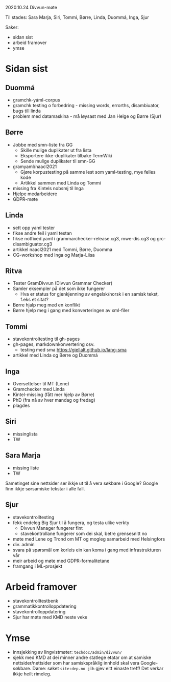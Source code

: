 2020.10.24 Divvun-møte

Til stades: Sara Marja, Siri, Tommi, Børre, Linda, Duommá, Inga, Sjur

Saker:
* sidan sist
* arbeid framover
* ymse

#  Sidan sist

##  Duommá
* gramchk-yáml-corpus
* gramchk testing o forbedring - missing words, errorths, disambiuator, bugs
  till linda
* problem med datamaskina - må løysast med Jan Helge og Børre (Sjur)

##  Børre
* Jobbe med smn-liste fra GG
    - Skille mulige duplikater ut fra lista
    - Eksportere ikke-duplikater tilbake TermWiki
    - Sende mulige duplikater til smn-GG
* gramyaml/naacl2021
    - Gjøre korpustesting på samme lest som yaml-testing, mye felles kode
    - Artikkel sammen med Linda og Tommi
* missing fra Kintels nobsmj til Inga
* Hjelpe medarbeidere
* GDPR-møte

##  Linda
* sett opp yaml tester
* fikse andre feil i yaml testan
* fikse notfixed.yaml i grammarchecker-release.cg3, mwe-dis.cg3 og
  grc-disambiguator.cg3
* artikkel naacl2021 med Tommi, Børre, Duomma
* CG-workshop med Inga og Marja-Liisa

##  Ritva
* Tester GramDivvun (Divvun Grammar Checker)
* Samler eksempler på det som ikke fungerer
    - Hva er status for gjenkjenning av engelsk/norsk i en samisk tekst, f.eks
   et sitat?
* Børre hjalp meg med en konflikt
* Børre hjelp meg i gang med konverteringen av xml-filer

##  Tommi
* stavekontroltesting til gh-pages
* gh-pages, markdownkonvertering osv.
    - testing med sma <https://giellalt.github.io/lang-sma>
* artikkel med Linda og Børre og Duommá

##  Inga
* Oversettelser til MT (Lene)
* Gramchecker med Linda
* Kintel-missing (fått mer hjelp av Børre)
* PhD (fra nå av hver mandag og fredag)
* plagdes

##  Siri
* missinglista
* TW

##  Sara Marja
* missing liste
* TW

Sametinget sine nettsider ser ikkje ut til å vera søkbare i Google? Google finn
ikkje sørsamiske tekstar i alle fall.

##  Sjur
* stavekontrolltesting
* fekk endeleg Big Sjur til å fungera, og testa ulike verkty
    - Divvun Manager fungerer fint
    - stavekontrollane fungerer som dei skal, betre grensesnitt no
* møte med Lene og Trond om MT og mogleg samarbeid med Helsingfors
* div. admin
* svara på spørsmål om korleis ein kan koma i gang med infrastrukturen vår
* meir arbeid og møte med GDPR-formalitetane
* framgang i ML-prosjekt

#  Arbeid framover

* stavekontrolltestbenk
* grammatikkontrolloppdatering
* stavekontrolloppdatering
* Sjur har møte med KMD neste veke

#  Ymse

* innsjekking av lingvistmøter: `techdoc/admin/divvun/`
* sjekk med KMD at dei minner andre statlege etatar om at samiske
  nettsider/nettsider som har samiskspråklig innhold  skal vera Google-søkbare.
  Døme: søket `site:dep.no jïh` gjev eitt einaste treff! Det verkar ikkje
  heilt rimeleg.
